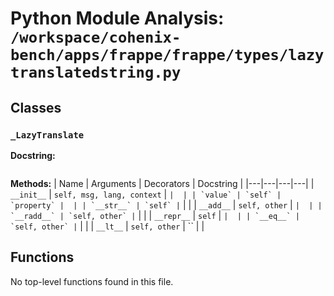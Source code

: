 # Python Module Analysis: `/workspace/cohenix-bench/apps/frappe/frappe/types/lazytranslatedstring.py`

## Classes

### `_LazyTranslate`


**Docstring:**
```

```

**Methods:**
| Name | Arguments | Decorators | Docstring |
|---|---|---|---|
| `__init__` | `self, msg, lang, context` | `` |  |
| `value` | `self` | `property` |  |
| `__str__` | `self` | `` |  |
| `__add__` | `self, other` | `` |  |
| `__radd__` | `self, other` | `` |  |
| `__repr__` | `self` | `` |  |
| `__eq__` | `self, other` | `` |  |
| `__lt__` | `self, other` | `` |  |





## Functions

No top-level functions found in this file.
